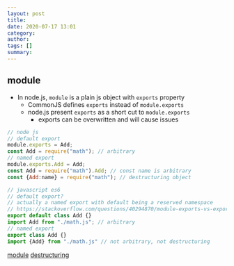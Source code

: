 ```yaml
---
layout: post
title: 
date: 2020-07-17 13:01
category: 
author: 
tags: []
summary: 
---
```


## module

* In node.js, `module` is a plain js object with `exports` property
  * CommonJS defines `exports` instead of `module.exports`
  * node.js present `exports` as a short cut to `module.exports`
    * exports can be overwritten and will cause issues

```js
// node js
// default export
module.exports = Add;
const Add = require("math"); // arbitrary
// named export
module.exports.Add = Add;
const Add = require("math").Add; // const name is arbitrary
const {Add:name} = require("math"); // destructuring object
```

```js
// javascript es6
// default export?
// actually a named export with default being a reserved namespace
// https://stackoverflow.com/questions/40294870/module-exports-vs-export-default-in-node-js-and-es6
export default class Add {}
import Add from "./math.js"; // arbitrary
// named export
export class Add {}
import {Add} from "./math.js" // not arbitrary, not destructuring
```

[module](https://stackoverflow.com/questions/16383795/difference-between-module-exports-and-exports-in-the-commonjs-module-system)
[destructuring](https://developer.mozilla.org/en-US/docs/Web/JavaScript/Reference/Operators/Destructuring_assignment)
